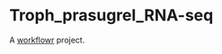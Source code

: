 # Troph_prasugrel_RNA-seq

A [workflowr][] project.

[workflowr]: https://github.com/workflowr/workflowr

